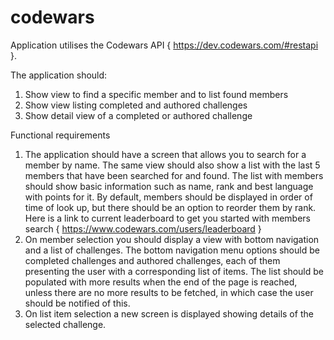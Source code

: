 # codewars
Application utilises the Codewars API
{ https://dev.codewars.com/#rest­api }.

The application should:
1. Show view to find a specific member and to list found members
2. Show view listing completed and authored challenges
3. Show detail view of a completed or authored challenge

Functional requirements

1. The application should have a screen that allows you to search for a member by
name. The same view should also show a list with the last 5 members that have been
searched for and found. The list with members should show basic information such
as name, rank and best language with points for it. By default, members should be
displayed in order of time of look up, but there should be an option to re­order them
by rank. Here is a link to current leaderboard to get you started with members search
{ https://www.codewars.com/users/leaderboard }
2. On member selection you should display a view with bottom navigation and a list of
challenges. The bottom navigation menu options should be completed challenges
and authored challenges, each of them presenting the user with a corresponding list
of items. The list should be populated with more results when the end of the page is
reached, unless there are no more results to be fetched, in which case the user
should be notified of this.
3. On list item selection a new screen is displayed showing details of the selected
challenge.
